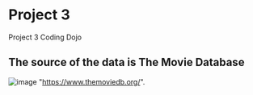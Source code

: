 # Project 3
 Project 3 Coding Dojo
## The source of the data is The Movie Database

![image](https://github.com/jordanbuddenhagen/Project-3/assets/122301894/f8310a43-d3aa-4299-95a1-f40253609c8c)
"https://www.themoviedb.org/".
